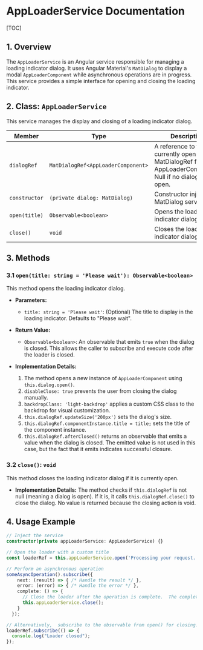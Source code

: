 # AppLoaderService Documentation

[TOC]

## 1. Overview

The `AppLoaderService` is an Angular service responsible for managing a loading indicator dialog.  It uses Angular Material's `MatDialog` to display a modal `AppLoaderComponent` while asynchronous operations are in progress. This service provides a simple interface for opening and closing the loading indicator.

## 2. Class: `AppLoaderService`

This service manages the display and closing of a loading indicator dialog.


| Member          | Type                                      | Description                                                                                                  |
|-----------------|-------------------------------------------|--------------------------------------------------------------------------------------------------------------|
| `dialogRef`     | `MatDialogRef<AppLoaderComponent>`         | A reference to the currently open MatDialogRef for the AppLoaderComponent.  Null if no dialog is open. |
| `constructor`   | `(private dialog: MatDialog)`              | Constructor injects the MatDialog service.                                                                    |
| `open(title)`   | `Observable<boolean>`                     | Opens the loading indicator dialog.                                                                           |
| `close()`        | `void`                                     | Closes the loading indicator dialog.                                                                          |


## 3.  Methods

### 3.1 `open(title: string = 'Please wait'): Observable<boolean>`

This method opens the loading indicator dialog.

* **Parameters:**
    * `title: string = 'Please wait'`: (Optional) The title to display in the loading indicator. Defaults to "Please wait".

* **Return Value:**
    * `Observable<boolean>`: An observable that emits `true` when the dialog is closed. This allows the caller to subscribe and execute code after the loader is closed.

* **Implementation Details:**
    1. The method opens a new instance of `AppLoaderComponent` using `this.dialog.open()`.
    2. `disableClose: true` prevents the user from closing the dialog manually.
    3. `backdropClass: 'light-backdrop'` applies a custom CSS class to the backdrop for visual customization.
    4. `this.dialogRef.updateSize('200px')` sets the dialog's size.
    5. `this.dialogRef.componentInstance.title = title;` sets the title of the component instance.
    6. `this.dialogRef.afterClosed()` returns an observable that emits a value when the dialog is closed.  The emitted value is not used in this case, but the fact that it emits indicates successful closure.

### 3.2 `close()`: `void`

This method closes the loading indicator dialog if it is currently open.

* **Implementation Details:**
    The method checks if `this.dialogRef` is not null (meaning a dialog is open). If it is, it calls `this.dialogRef.close()` to close the dialog.  No value is returned because the closing action is void.

## 4. Usage Example

```typescript
// Inject the service
constructor(private appLoaderService: AppLoaderService) {}

// Open the loader with a custom title
const loaderRef = this.appLoaderService.open('Processing your request...');

// Perform an asynchronous operation
someAsyncOperation().subscribe({
    next: (result) => { /* Handle the result */ },
    error: (error) => { /* Handle the error */ },
    complete: () => {
      // Close the loader after the operation is complete.  The complete is fired only after the observable completes
      this.appLoaderService.close();
    }
  });

// Alternatively,  subscribe to the observable from open() for closing:
loaderRef.subscribe(() => {
  console.log("Loader closed");
});
```
